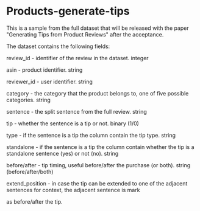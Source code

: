 # Products-generate-tips

This is a sample from the full dataset that will be released with the paper "Generating Tips from Product Reviews" after the acceptance.

The dataset contains the following fields:

review_id - identifier of the review in the dataset. integer

asin - product identifier. string

reviewer_id - user identifier. string

category - the category that the product belongs to, one of five possible categories. string

sentence - the split sentence from the full review. string

tip - whether the sentence is a tip or not. binary (1/0)

type - if the sentence is a tip the column contain the tip type. string

standalone - if the sentence is a tip the column contain whether the tip is a standalone sentence (yes) or not (no). string

before/after - tip timing, useful before/after the purchase (or both). string (before/after/both)

extend_position - in case the tip can be extended to one of the adjacent sentences for context, the adjacent sentence is mark 

as before/after the tip.
